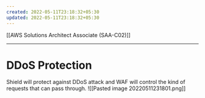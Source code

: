 ```yaml
---
created: 2022-05-11T23:18:32+05:30
updated: 2022-05-11T23:18:32+05:30
---
```

[[AWS Solutions Architect Associate (SAA-C02)]]

---
# DDoS Protection
Shield will protect against DDoS attack and WAF will control the kind of requests that can pass through.
![[Pasted image 20220511231801.png]]